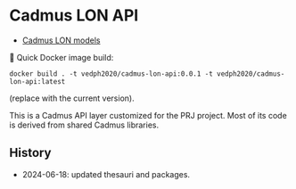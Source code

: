 ﻿# Cadmus LON API

- [Cadmus LON models](https://github.com/vedph/cadmus-lon)

🐋 Quick Docker image build:

    docker build . -t vedph2020/cadmus-lon-api:0.0.1 -t vedph2020/cadmus-lon-api:latest

(replace with the current version).

This is a Cadmus API layer customized for the PRJ project. Most of its code is derived from shared Cadmus libraries.

## History

- 2024-06-18: updated thesauri and packages.
